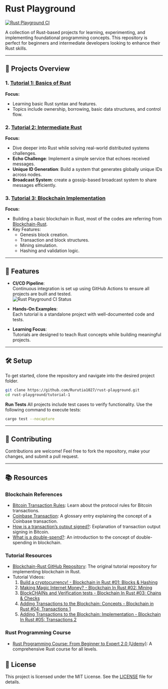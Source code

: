 # Rust Playground  
[![Rust Playground CI](https://github.com/Rurutia1027/rust-playground/actions/workflows/ci.yml/badge.svg?event=status)](https://github.com/Rurutia1027/rust-playground/actions/workflows/ci.yml)  

A collection of Rust-based projects for learning, experimenting, and implementing foundational programming concepts. This repository is perfect for beginners and intermediate developers looking to enhance their Rust skills.  

---

## 🚀 Projects Overview  

### 1. [Tutorial 1: Basics of Rust](./tutorial-1/)  
**Focus:**  
- Learning basic Rust syntax and features.  
- Topics include ownership, borrowing, basic data structures, and control flow.  

### 2. [Tutorial 2: Intermediate Rust](./tutorial-2/)  
**Focus:**  
- Dive deeper into Rust while solving real-world distributed systems challenges.
- **Echo Challenge**: Implement a simple service that echoes received messages. 
- **Unique ID Generation**: Build a system that generates globally unique IDs across nodes. 
- **Broadcast System**: create a gossip-based broadcast system to share messages efficiently.

### 3. [Tutorial 3: Blockchain Implementation](./tutorial-3/)  
**Focus:**  
- Building a basic blockchain in Rust, most of the codes are referring from [Blockchain-Rust](https://github.com/GeekLaunch/blockchain-rust).  
- Key Features:  
  - Genesis block creation.  
  - Transaction and block structures.  
  - Mining simulation.  
  - Hashing and validation logic.  

---

## 🌟 Features  

- **CI/CD Pipeline**:  
  Continuous integration is set up using GitHub Actions to ensure all projects are built and tested.  
  ![Rust Playground CI Status](https://github.com/Rurutia1027/rust-playground/actions/workflows/ci.yml/badge.svg?branch=main)  

- **Hands-On Examples**:  
  Each tutorial is a standalone project with well-documented code and tests.  

- **Learning Focus**:  
  Tutorials are designed to teach Rust concepts while building meaningful projects.  

---

## 🛠️ Setup  

To get started, clone the repository and navigate into the desired project folder.  

```bash
git clone https://github.com/Rurutia1027/rust-playground.git  
cd rust-playground/tutorial-1  
```
**Run Tests** 
All projects include test cases to verify functionality. Use the following command to execute tests:
```bash 
cargo test --nocapture 
```
---

## 📝 Contributing
Contributions are welcome! Feel free to fork the repository, make your changes, and submit a pull request.

---

## 📚 Resources
### Blockchain References
- [Bitcoin Transaction Rules](https://en.bitcoin.it/wiki/Protocol_rules#tx_messages): Learn about the protocol rules for Bitcoin transactions.
- [Coinbase Transaction](https://bitcoin.org/en/glossary/coinbase): A glossary entry explaining the concept of a Coinbase transaction.
- [How is a transaction’s output signed?](https://bitcoin.stackexchange.com/q/45693): Explanation of transaction output signing in Bitcoin.
- [What is a double-spend?](https://bitcoin.stackexchange.com/q/4974): An introduction to the concept of double-spending in blockchain.

### Tutorial Resources
- [Blockchain-Rust GitHub Repository](https://github.com/GeekLaunch/blockchain-rust/): The original tutorial repository for implementing blockchain in Rust.
- Tutorial Videos:
  1. [Build a cryptocurrency! - Blockchain in Rust #01: Blocks & Hashing](https://www.youtube.com/watch?v=vJdT05zl6jk)
  2. [Making Magic Internet Money? - Blockchain In Rust #02: Mining](https://www.youtube.com/watch?v=PZGlYa-6U5U)
  3. [BlockCHAINs and Verification tests - Blockchain In Rust #03: Chains & Checks](https://www.youtube.com/watch?v=buYvuIPdwHU)
  4. [Adding Transactions to the Blockchain: Concepts - Blockchain in Rust #04: Transactions 1](https://youtu.be/-k1Yk9D_lU4?si=6Q7c71jlAEC1vz0e)
  5. [Adding Transactions to the Blockchain: Implementation - Blockchain In Rust #05: Transactions 2](https://youtu.be/1t4TXnB4Qj4?si=St1OkysJemWqdUzF)

### Rust Programming Course
- [Rust Programming Course: From Beginner to Expert 2.0 (Udemy)](https://www.udemy.com/share/1062Ck/): A comprehensive Rust course for all levels.

## 📄 License
This project is licensed under the MIT License. See the [LICENSE](./LICENSE) file for details.